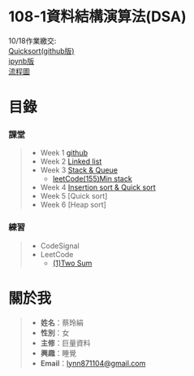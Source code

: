 # **108-1資料結構演算法(DSA)**
10/18作業繳交:  
[Quicksort(github版)](https://github.com/lynn871104/lynn/blob/master/week4/Quicksort.md)  
[ipynb版](https://github.com/lynn871104/lynn/blob/master/week4/quicksort.ipynb)  
[流程圖](https://github.com/lynn871104/lynn/blob/master/week4/%E6%B5%81%E7%A8%8B%E5%9C%96.jpg)

# **目錄**
### 課堂  
> * Week 1 [github](https://github.com/lynn871104/lynn/tree/master/week1)
> * Week 2 [Linked list](https://github.com/lynn871104/lynn/tree/master/week2)
> * Week 3 [Stack & Queue](https://github.com/lynn871104/lynn/tree/master/week3)
>      * [leetCode(155)Min stack](https://github.com/lynn871104/lynn/blob/master/week3/(155)Min%20Stack)
> * Week 4 [Insertion sort & Quick sort](https://github.com/lynn871104/lynn/tree/master/week4)  
> * Week 5 [Quick sort]  
> * Week 6 [Heap sort]
### 練習
> * CodeSignal
> * LeetCode
>     * [(1)Two Sum](https://github.com/lynn871104/lynn/blob/master/leetcode%E7%B7%B4%E7%BF%92/(1)Two%20Sum)
# 關於我
> * **姓名**：蔡玲絹
> * **性別**：女
> * **主修**：巨量資料
> * **興趣**：睡覺
> * **Email**：lynn871104@gmail.com

